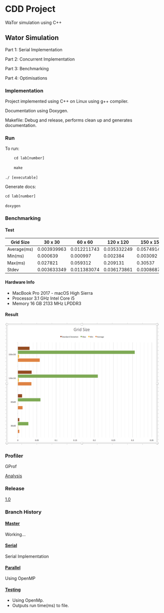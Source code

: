 # CDD Project

WaTor simulation using C++

## Wator Simulation

Part 1: Serial Implementation

Part 2: Concurrent Implementation

Part 3: Benchmarking

Part 4: Optimisations

### Implementation
Project implemented using C++ on Linux using g++ compiler.

Documentation using Doxygen.

Makefile: Debug and release, performs clean up and generates documentation.

### Run

To run:

        cd lab[number]

        make

	./ [executable]

Generate docs:

	cd lab[number]

	doxygen

### Benchmarking

#### Test
Grid Size     | 30 x 30       | 60 x 60       | 120 x 120     | 150 x 150
------------- | ------------- | ------------- | ------------- | -------------
Average(ms)   | 0.003939963   | 0.012211743   | 0.035332249   | 0.057491424
Min(ms)       | 0.000639      | 0.000997      | 0.002384      | 0.003092
Max(ms)       | 0.027821      | 0.059312      | 0.209131      | 0.30537
Stdev         | 0.003633349   | 0.011383074   | 0.036173861   | 0.030868732

#### Hardware Info
* MacBook Pro 2017 - macOS High Sierra
* Processor 3.1 GHz Intel Core i5
* Memory 16 GB 2133 MHz LPDDR3

#### Result
![alt text](https://raw.githubusercontent.com/Kelly-David/CDD-Wator-Project/master/gridsize.png)

### Profiler

GProf

[Analysis](https://raw.githubusercontent.com/Kelly-David/CDD-Wator-Project/master/analysis.txt)

### Release
[1.0]()

### Branch History

#### [Master](https://github.com/Kelly-David/CDD-Wator-Project/tree/master)
Working...

#### [Serial](https://github.com/Kelly-David/CDD-Wator-Project/tree/serial)
Serial Implementation

#### [Parallel](https://github.com/Kelly-David/CDD-Wator-Project/tree/parallel)
Using OpenMP

#### [Testing](https://github.com/Kelly-David/CDD-Wator-Project/tree/testing)
* Using OpenMp.
* Outputs run time(ms) to file.
